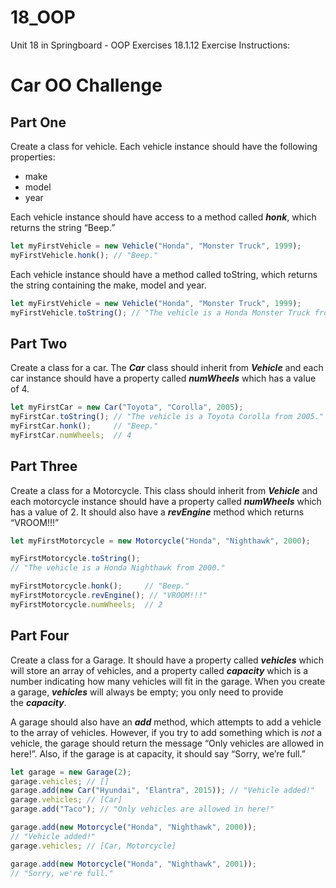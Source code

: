 # 18_OOP
Unit 18 in Springboard - OOP Exercises
18.1.12 Exercise Instructions: 
# Car ****OO Challenge****

## **Part One**

Create a class for vehicle. Each vehicle instance should have the following properties:

- make
- model
- year

Each vehicle instance should have access to a method called ***honk***, which returns the string “Beep.”

```jsx
let myFirstVehicle = new Vehicle("Honda", "Monster Truck", 1999);
myFirstVehicle.honk(); // "Beep."
```

Each vehicle instance should have a method called toString, which returns the string containing the make, model and year.

```jsx
let myFirstVehicle = new Vehicle("Honda", "Monster Truck", 1999);
myFirstVehicle.toString(); // "The vehicle is a Honda Monster Truck from 1999."
```

## **Part Two**

Create a class for a car. The ***Car*** class should inherit from ***Vehicle*** and each car instance should have a property called ***numWheels*** which has a value of 4.

```jsx
let myFirstCar = new Car("Toyota", "Corolla", 2005);
myFirstCar.toString(); // "The vehicle is a Toyota Corolla from 2005."
myFirstCar.honk();     // "Beep."
myFirstCar.numWheels;  // 4
```

## **Part Three**

Create a class for a Motorcycle. This class should inherit from ***Vehicle*** and each motorcycle instance should have a property called ***numWheels*** which has a value of 2. It should also have a ***revEngine*** method which returns “VROOM!!!”

```jsx
let myFirstMotorcycle = new Motorcycle("Honda", "Nighthawk", 2000);

myFirstMotorcycle.toString();
// "The vehicle is a Honda Nighthawk from 2000."

myFirstMotorcycle.honk();     // "Beep."
myFirstMotorcycle.revEngine(); // "VROOM!!!"
myFirstMotorcycle.numWheels;  // 2
```

## **Part Four**

Create a class for a Garage. It should have a property called ***vehicles*** which will store an array of vehicles, and a property called ***capacity*** which is a number indicating how many vehicles will fit in the garage. When you create a garage, ***vehicles*** will always be empty; you only need to provide the ***capacity***.

A garage should also have an ***add*** method, which attempts to add a vehicle to the array of vehicles. However, if you try to add something which is *not* a vehicle, the garage should return the message “Only vehicles are allowed in here!”. Also, if the garage is at capacity, it should say “Sorry, we’re full.”

```jsx
let garage = new Garage(2);
garage.vehicles; // []
garage.add(new Car("Hyundai", "Elantra", 2015)); // "Vehicle added!"
garage.vehicles; // [Car]
garage.add("Taco"); // "Only vehicles are allowed in here!"

garage.add(new Motorcycle("Honda", "Nighthawk", 2000));
// "Vehicle added!"
garage.vehicles; // [Car, Motorcycle]

garage.add(new Motorcycle("Honda", "Nighthawk", 2001));
// "Sorry, we're full."
```
